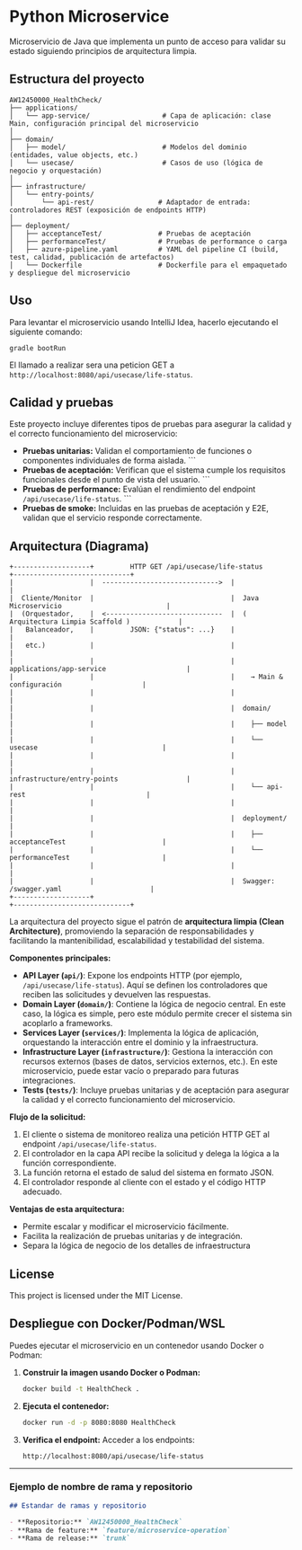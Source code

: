 # Python Microservice

Microservicio de Java que implementa un punto de acceso para validar su estado siguiendo principios de arquitectura limpia.

## Estructura del proyecto

```
AW12450000_HealthCheck/
├── applications/
│   └── app-service/                  # Capa de aplicación: clase Main, configuración principal del microservicio
│
├── domain/
│   ├── model/                        # Modelos del dominio (entidades, value objects, etc.)
│   └── usecase/                      # Casos de uso (lógica de negocio y orquestación)
│
├── infrastructure/
│   └── entry-points/
│       └── api-rest/                # Adaptador de entrada: controladores REST (exposición de endpoints HTTP)
│
├── deployment/
│   ├── acceptanceTest/              # Pruebas de aceptación
│   ├── performanceTest/             # Pruebas de performance o carga
│   ├── azure-pipeline.yaml          # YAML del pipeline CI (build, test, calidad, publicación de artefactos)
│   └── Dockerfile                   # Dockerfile para el empaquetado y despliegue del microservicio

```

## Uso

Para levantar el microservicio usando IntelliJ Idea, hacerlo ejecutando el siguiente comando:
```
gradle bootRun
```

El llamado a realizar sera una peticion GET a `http://localhost:8080/api/usecase/life-status`.

## Calidad y pruebas

Este proyecto incluye diferentes tipos de pruebas para asegurar la calidad y el correcto funcionamiento del microservicio:

- **Pruebas unitarias:** Validan el comportamiento de funciones o componentes individuales de forma aislada.
      ```
- **Pruebas de aceptación:** Verifican que el sistema cumple los requisitos funcionales desde el punto de vista del usuario.
      ```
- **Pruebas de performance:** Evalúan el rendimiento del endpoint `/api/usecase/life-status`.
      ```
- **Pruebas de smoke:** Incluidas en las pruebas de aceptación y E2E, validan que el servicio responde correctamente.

## Arquitectura (Diagrama)

```
+-------------------+         HTTP GET /api/usecase/life-status         +-----------------------------+
|                   |  ----------------------------->  |                                              |
|  Cliente/Monitor  |                                  |  Java Microservicio                          |
|  (Orquestador,    |  <-----------------------------  |  ( Arquitectura Limpia Scaffold )            |
|   Balanceador,    |         JSON: {"status": ...}    |                                              |
|   etc.)           |                                  |                                              |
|                   |                                  |  applications/app-service                    |
|                   |                                  |    → Main & configuración                    |
|                   |                                  |                                              |
|                   |                                  |  domain/                                     |
|                   |                                  |    ├── model                                 |
|                   |                                  |    └── usecase                               |
|                   |                                  |                                              |
|                   |                                  |  infrastructure/entry-points                 |
|                   |                                  |    └── api-rest                              |
|                   |                                  |                                              |
|                   |                                  |  deployment/                                 |
|                   |                                  |    ├── acceptanceTest                        |
|                   |                                  |    └── performanceTest                       |
|                   |                                  |                                              |
|                   |                                  |  Swagger: /swagger.yaml                      |
+-------------------+                                                   +-----------------------------+

```

La arquitectura del proyecto sigue el patrón de **arquitectura limpia (Clean Architecture)**, promoviendo la separación de responsabilidades y facilitando la mantenibilidad, escalabilidad y testabilidad del sistema.

**Componentes principales:**

- **API Layer (`api/`)**: Expone los endpoints HTTP (por ejemplo, `/api/usecase/life-status`). Aquí se definen los controladores que reciben las solicitudes y devuelven las respuestas.
- **Domain Layer (`domain/`)**: Contiene la lógica de negocio central. En este caso, la lógica es simple, pero este módulo permite crecer el sistema sin acoplarlo a frameworks.
- **Services Layer (`services/`)**: Implementa la lógica de aplicación, orquestando la interacción entre el dominio y la infraestructura.
- **Infrastructure Layer (`infrastructure/`)**: Gestiona la interacción con recursos externos (bases de datos, servicios externos, etc.). En este microservicio, puede estar vacío o preparado para futuras integraciones.
- **Tests (`tests/`)**: Incluye pruebas unitarias y de aceptación para asegurar la calidad y el correcto funcionamiento del microservicio.

**Flujo de la solicitud:**

1. El cliente o sistema de monitoreo realiza una petición HTTP GET al endpoint `/api/usecase/life-status`.
2. El controlador en la capa API recibe la solicitud y delega la lógica a la función correspondiente.
3. La función retorna el estado de salud del sistema en formato JSON.
4. El controlador responde al cliente con el estado y el código HTTP adecuado.

**Ventajas de esta arquitectura:**

- Permite escalar y modificar el microservicio fácilmente.
- Facilita la realización de pruebas unitarias y de integración.
- Separa la lógica de negocio de los detalles de infraestructura

## License

This project is licensed under the MIT License.

## Despliegue con Docker/Podman/WSL

Puedes ejecutar el microservicio en un contenedor usando Docker o Podman:

1. **Construir la imagen usando Docker o Podman:**
   ```sh
   docker build -t HealthCheck .
   ```

2. **Ejecuta el contenedor:**
   ```sh
   docker run -d -p 8080:8080 HealthCheck
   ```

3. **Verifica el endpoint:**
   Acceder a los endpoints:
   ```
   http://localhost:8080/api/usecase/life-status
   ```
---

### Ejemplo de nombre de rama y repositorio

````markdown
## Estandar de ramas y repositorio

- **Repositorio:** `AW12450000_HealthCheck`
- **Rama de feature:** `feature/microservice-operation`
- **Rama de release:** `trunk`
`````
